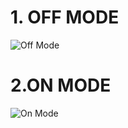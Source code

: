 # 1. OFF MODE
![Off Mode](https://user-images.githubusercontent.com/101312396/164018791-fc3701ca-79f4-4930-8957-212394865ee5.png)
# 2.ON MODE
![On Mode ](https://user-images.githubusercontent.com/101312396/164018871-b4d12a5d-becb-43f8-a01e-0f17bb8a19a4.png)

